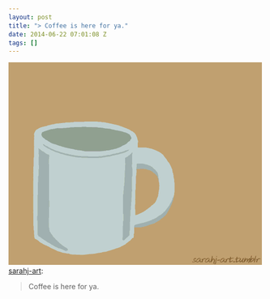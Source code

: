 ```yaml
---
layout: post
title: "> Coffee is here for ya."
date: 2014-06-22 07:01:08 Z
tags: []
---
```

![](/media/2014/06/89532377252.gif)
[sarahj-art](http://sarahj-art.tumblr.com/post/89054956927/coffee-is-here-for-ya):

> Coffee is here for ya.
